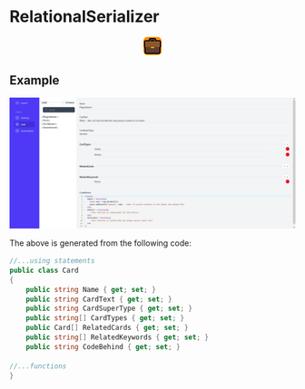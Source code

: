 # RelationalSerializer

<p align="center">
  <img src="vueapp/src/assets/favicon-32x32.png" />
</p>

## Example

![Example screenshot showing data](Example.png)

The above is generated from the following code:

```csharp
//...using statements
public class Card
{
    public string Name { get; set; }
    public string CardText { get; set; }
    public string CardSuperType { get; set; }
    public string[] CardTypes { get; set; }
    public Card[] RelatedCards { get; set; }
    public string[] RelatedKeywords { get; set; }
    public string CodeBehind { get; set; }

//...functions
}
```